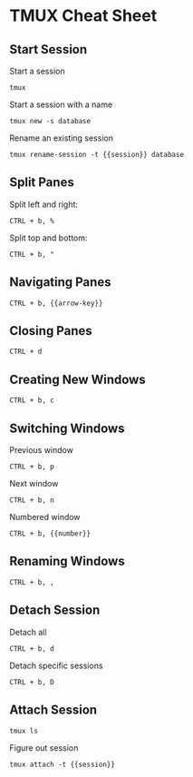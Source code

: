 # TMUX Cheat Sheet

## Start Session

Start a session

```shell
tmux
```

Start a session with a name

```shell
tmux new -s database
```

Rename an existing session

```shell
tmux rename-session -t {{session}} database
```

## Split Panes

Split left and right:

```shell
CTRL + b, %
```

Split top and bottom:

```shell
CTRL + b, "
```

## Navigating Panes

```shell
CTRL + b, {{arrow-key}}
```

## Closing Panes

```shell
CTRL + d
```

## Creating New Windows

```shell
CTRL + b, c
```

## Switching Windows

Previous window

```shell
CTRL + b, p
```

Next window

```shell
CTRL + b, n
```

Numbered window

```shell
CTRL + b, {{number}}
```

## Renaming Windows

```shell
CTRL + b, ,
```

## Detach Session

Detach all

```shell
CTRL + b, d
```

Detach specific sessions

```shell
CTRL + b, D
```

## Attach Session

```shell
tmux ls
```

Figure out session

```shell
tmux attach -t {{session}}
```
